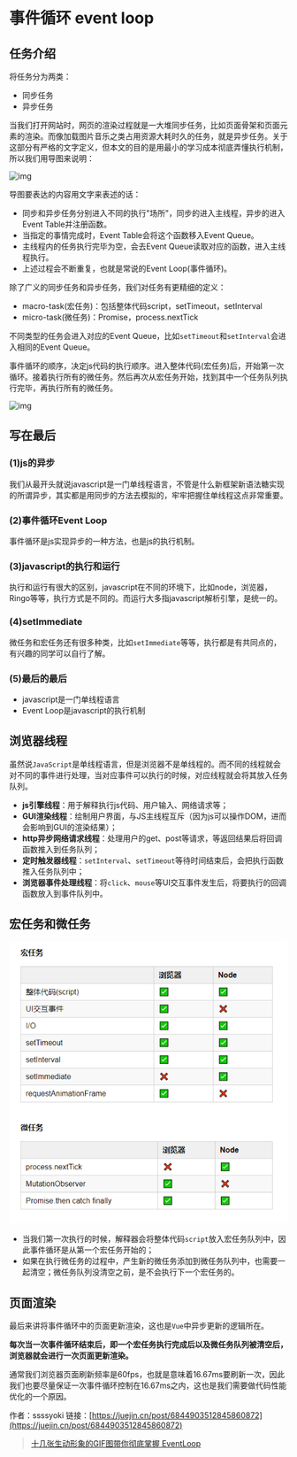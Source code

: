 # 事件循环 event loop

## 任务介绍

将任务分为两类：

- 同步任务
- 异步任务

当我们打开网站时，网页的渲染过程就是一大堆同步任务，比如页面骨架和页面元素的渲染。而像加载图片音乐之类占用资源大耗时久的任务，就是异步任务。关于这部分有严格的文字定义，但本文的目的是用最小的学习成本彻底弄懂执行机制，所以我们用导图来说明：

![img](https://p1-jj.byteimg.com/tos-cn-i-t2oaga2asx/gold-user-assets/2017/11/21/15fdd88994142347~tplv-t2oaga2asx-no-mark:1280:960:0:0.awebp)

导图要表达的内容用文字来表述的话：

- 同步和异步任务分别进入不同的执行"场所"，同步的进入主线程，异步的进入Event Table并注册函数。
- 当指定的事情完成时，Event Table会将这个函数移入Event Queue。
- 主线程内的任务执行完毕为空，会去Event Queue读取对应的函数，进入主线程执行。
- 上述过程会不断重复，也就是常说的Event Loop(事件循环)。

除了广义的同步任务和异步任务，我们对任务有更精细的定义：

- macro-task(宏任务)：包括整体代码script，setTimeout，setInterval
- micro-task(微任务)：Promise，process.nextTick

不同类型的任务会进入对应的Event Queue，比如`setTimeout`和`setInterval`会进入相同的Event Queue。

事件循环的顺序，决定js代码的执行顺序。进入整体代码(宏任务)后，开始第一次循环。接着执行所有的微任务。然后再次从宏任务开始，找到其中一个任务队列执行完毕，再执行所有的微任务。

![img](https://p1-jj.byteimg.com/tos-cn-i-t2oaga2asx/gold-user-assets/2017/11/21/15fdcea13361a1ec~tplv-t2oaga2asx-no-mark:1280:960:0:0.awebp)

## 写在最后

### (1)js的异步

我们从最开头就说javascript是一门单线程语言，不管是什么新框架新语法糖实现的所谓异步，其实都是用同步的方法去模拟的，牢牢把握住单线程这点非常重要。

### (2)事件循环Event Loop

事件循环是js实现异步的一种方法，也是js的执行机制。

### (3)javascript的执行和运行

执行和运行有很大的区别，javascript在不同的环境下，比如node，浏览器，Ringo等等，执行方式是不同的。而运行大多指javascript解析引擎，是统一的。

### (4)setImmediate

微任务和宏任务还有很多种类，比如`setImmediate`等等，执行都是有共同点的，有兴趣的同学可以自行了解。

### (5)最后的最后

- javascript是一门单线程语言
- Event Loop是javascript的执行机制

## 浏览器线程

虽然说`JavaScript`是单线程语言，但是浏览器不是单线程的。而不同的线程就会对不同的事件进行处理，当对应事件可以执行的时候，对应线程就会将其放入任务队列。

- **js引擎线程**：用于解释执行js代码、用户输入、网络请求等；
- **GUI渲染线程**：绘制用户界面，与JS主线程互斥（因为js可以操作DOM，进而会影响到GUI的渲染结果）；
- **http异步网络请求线程**：处理用户的get、post等请求，等返回结果后将回调函数推入到任务队列；
- **定时触发器线程**：`setInterval`、`setTimeout`等待时间结束后，会把执行函数推入任务队列中；
- **浏览器事件处理线程**：将`click`、`mouse`等UI交互事件发生后，将要执行的回调函数放入到事件队列中。

## 宏任务和微任务

![image-20210827180453766](%E4%BA%8B%E4%BB%B6%E5%BE%AA%E7%8E%AF.assets/image-20210827180453766.png)

- 当我们第一次执行的时候，解释器会将整体代码`script`放入宏任务队列中，因此事件循环是从第一个宏任务开始的；
- 如果在执行微任务的过程中，产生新的微任务添加到微任务队列中，也需要一起清空；微任务队列没清空之前，是不会执行下一个宏任务的。

## 页面渲染

最后来讲将事件循环中的页面更新渲染，这也是`Vue`中异步更新的逻辑所在。

**每次当一次事件循环结束后，即一个宏任务执行完成后以及微任务队列被清空后，浏览器就会进行一次页面更新渲染。**

通常我们浏览器页面刷新频率是60fps，也就是意味着16.67ms要刷新一次，因此我们也要尽量保证一次事件循环控制在16.67ms之内，这也是我们需要做代码性能优化的一个原因。

作者：ssssyoki
链接：[https://juejin.cn/post/6844903512845860872](https://juejin.cn/post/6844903512845860872)

>[十几张生动形象的GIF图带你彻底掌握 EventLoop](https://mp.weixin.qq.com/s/a_vfNw0rI2bZHG9xY_7z1Q)

